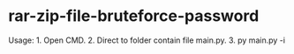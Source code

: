# rar-zip-file-bruteforce-password

Usage:
      1. Open CMD.
      2. Direct to folder contain file main.py.
      3. py main.py -i <path to compressed file> 
